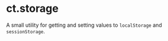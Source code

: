 # ct.storage

A small utility for getting and setting values to `localStorage` and `sessionStorage`.
